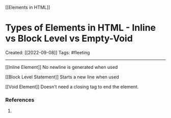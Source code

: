 [[Elements in HTML]]

# Types of Elements in HTML - Inline vs Block Level vs Empty-Void
Created:  [[2022-09-08]]
Tags: #fleeting 

---
[[Inline Element]]
No newline is generated when used


[[Block Level Statement]]
Starts a new line when used


[[Void Element]]
Doesn't need a closing tag to end the element.












### References
1. 